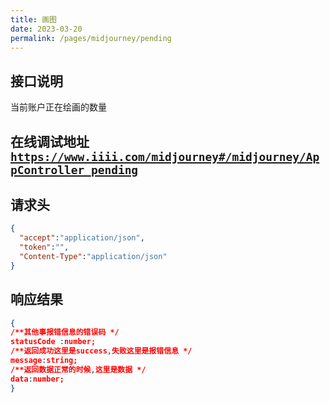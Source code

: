 ```yaml
---
title: 画图
date: 2023-03-20
permalink: /pages/midjourney/pending
---
```


## 接口说明

当前账户正在绘画的数量
## 在线调试地址 <a href='https://www.iiii.com/midjourney#/midjourney/AppController_pending'>`https://www.iiii.com/midjourney#/midjourney/AppController_pending`</a>

## 请求头

```JSON
{
  "accept":"application/json",
  "token":"",
  "Content-Type":"application/json"
}
```


## 响应结果

```JSON
{
/**其他事报错信息的错误码 */
statusCode :number;
/**返回成功这里是success,失败这里是报错信息 */
message:string;
/**返回数据正常的时候,这里是数据 */
data:number;
}
```
